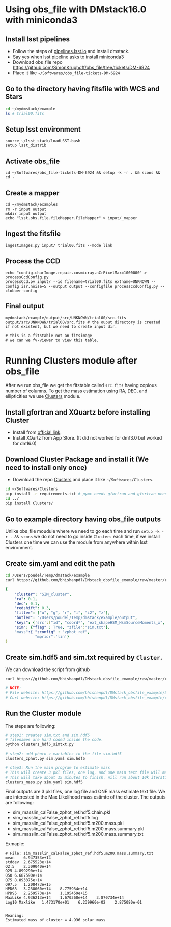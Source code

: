 Using obs_file with DMstack16.0 with miniconda3
=================================================

## Install lsst pipelines
- Follow the steps of [pipelines.lsst.io](https://pipelines.lsst.io/) and install dmstack.
- Say yes when lsst pipeline asks to install miniconda3
- Download obs_file repo https://github.com/SimonKrughoff/obs_file/tree/tickets/DM-6924
- Place it like `~/Softwares/obs_file-tickets-DM-6924`

## Go to the directory having fitsfile with WCS and Stars
```bash
cd ~/mydmstack/example
ls # trial00.fits
```

## Setup lsst environment
```
source ~/lsst_stack/loadLSST.bash
setup lsst_distrib
```

## Activate obs_file
```
cd ~/Softwares/obs_file-tickets-DM-6924 && setup -k -r . && scons && cd -
```

## Create a mapper
```
cd ~/mydmstack/examples
rm -r input output
mkdir input output
echo "lsst.obs.file.fileMapper.FileMapper" > input/_mapper
```

## Ingest the fitsfile
```
ingestImages.py input/ trial00.fits --mode link
```

## Process the CCD
```
echo "config.charImage.repair.cosmicray.nCrPixelMax=1000000" > processCcdConfig.py
processCcd.py input/ --id filename=trial00.fits extname=UNKNOWN --config isr.noise=5 --output output --configfile processCcdConfig.py --clobber-config
```

## Final output
```
mydmstack/example/output/src/UNKNOWN/trial00/src.fits
output/src/UNKNOWN/trial00/src.fits # the ouput directory is created if not existent, but we need to create input dir.

# this is a fitstable not an fitsimage
# we can we fv-viewer to view this table.
```


Running Clusters module after obs_file
========================================
After we run obs_file we get the fitstable called `src.fits` having copious number of columns.
To get the mass estimation using RA, DEC, and ellipticities we use [Clusters](https://github.com/nicolaschotard/Clusters) module.

## Install gfortran and XQuartz before installing Cluster
- Install from [official link](https://gcc.gnu.org/wiki/GFortranBinaries#MacOS).
- Install XQartz from App Store. (It did not worked for dm13.0 but worked for dm16.0)

## Download Cluster Package and install it (We need to install only once)
- Download the repo [Clusters](https://github.com/nicolaschotard/Clusters) and place it like `~/Softwares/Clusters`.
```bash
cd ~/Softwares/Clusters
pip install -r requirements.txt # pymc needs gfortran and gfortran needs Xcode, install xcode from app store.
cd ../
pip install Clusters/
```

## Go to example directory having obs_file outputs
Unlike obs_file moudule where we need to go each time and run `setup -k -r . && scons` we do not need to go
inside `Clusters` each time, if we install Clusters one time we can use the module from anywhere within lsst environment.

## Create sim.yaml and edit the path
```bash
cd /Users/poudel/Temp/dmstack/example
curl https://github.com/bhishanpdl/DMstack_obsfile_example/raw/master/run_clusters/sim.yaml -L -o sim.yaml
```

```yaml
{
    "cluster": "SIM_cluster",
    "ra": 0.1,
    "dec": 0.1,
    "redshift": 0.3,
    "filter": ["u", "g", "r", "i", "i2", "z"],
    "butler": "/Users/poudel/Temp/dmstack/example/output",
    "keys": {'src':["id", "coord*", "ext_shapeHSM_HsmSourceMoments_x", "ext_shapeHSM_HsmSourceMoments_y", "ext_shapeHSM_HsmShapeRegauss_e1", "ext_shapeHSM_HsmShapeRegauss_e2"]},
    "sim": {"flag" : True, "zfile":"sim.txt"},
    "mass":{ "zconfig" : "zphot_ref",
             "mprior":'lin'}
}
```
## Create sim.hdf5 and sim.txt required by `Cluster`.

We can download the script from github
```bash
curl https://github.com/bhishanpdl/DMstack_obsfile_example/raw/master/run_clusters/clusters_hdf5_simtxt.py -L -o clusters_hdf5_simtxt.py

# NOTE:
# File website: https://github.com/bhishanpdl/DMstack_obsfile_example/blob/master/run_clusters/clusters_hdf5_simtxt.py
# Curl website: https://github.com/bhishanpdl/DMstack_obsfile_example/raw/master/run_clusters/clusters_hdf5_simtxt.py
```

## Run the Cluster module
The steps are following:
```bash
# step1: creates sim.txt and sim.hdf5
# filenames are hard coded inside the code.
python clusters_hdf5_simtxt.py

# step2: add photo-z variables to the file sim.hdf5
clusters_zphot.py sim.yaml sim.hdf5

# step3: Run the main program to estimate mass
# This will create 3 pkl files, one log, and one main text file will mass estimate.
# This will take about 15 minutes to finish. Will run about 10k iterations.
clusters_mass.py sim.yaml sim.hdf5

```
Final outputs are 3 pkl files, one log file and ONE mass estimate text file. We are interested in the Max Likelihood mass estimte of the cluster.
The outputs are following:
- sim_masslin_calFalse_zphot_ref.hdf5.chain.pkl
- sim_masslin_calFalse_zphot_ref.hdf5.log
- sim_masslin_calFalse_zphot_ref.hdf5.m200.mass.pkl
- sim_masslin_calFalse_zphot_ref.hdf5.m200.mass.summary.pkl
- sim_masslin_calFalse_zphot_ref.hdf5.m200.mass.summary.txt

Exmaple:
```
# File: sim_masslin_calFalse_zphot_ref.hdf5.m200.mass.summary.txt
mean	6.947353e+14
stddev	2.675523e+14
Q2.5	2.309040e+14
Q25	4.899290e+14
Q50	6.687590e+14
Q75	8.893375e+14
Q97.5	1.208473e+15
HPD68	3.238060e+14	8.775934e+14
HPD95	2.259573e+14	1.195459e+15
MaxLike	4.936213e+14	1.670360e+14	3.870734e+14
Log10 Maxlike	1.473170e+01	6.239960e-02	2.875080e-01


Meaning:
Estimated mass of cluster = 4.936 solar mass
```
